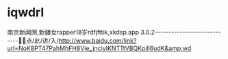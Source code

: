 # iqwdrl
南京新闻网,新疆女rapper18岁rdfjfttik,xkdsp.app 3.0.2----------------------------⃣⃣点/此/进/入/http://www.baidu.com/link?url=NoK8PT47PahMhFH8Vie_jnciyIKNTTtVBQKpill6udK&amp;wd
